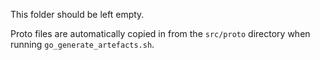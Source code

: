 This folder should be left empty.

Proto files are automatically copied in from the `src/proto` directory when running `go_generate_artefacts.sh`.